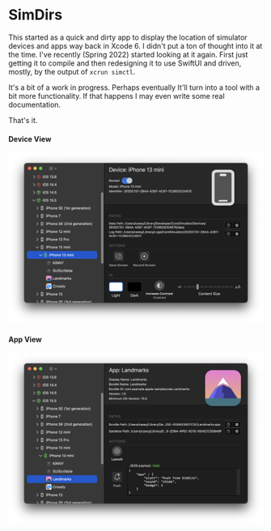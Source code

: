 SimDirs
=======

This started as a quick and dirty app to display the location of simulator devices and apps way back in Xcode 6. I didn't put a ton of thought into it at the time. I've recently (Spring 2022) started looking at it again. First just getting it to compile and then redesigning it to use SwiftUI and driven, mostly, by the output of `xcrun simctl`.

It's a bit of a work in progress. Perhaps eventually It'll turn into a tool with a bit more functionality. If that happens I may even write some real documentation.

That's it.

#### Device View
![Screenshot](https://raw.githubusercontent.com/somegeekintn/SimDirs/main/screens/device.png)

#### App View
![Screenshot](https://raw.githubusercontent.com/somegeekintn/SimDirs/main/screens/app.png)
